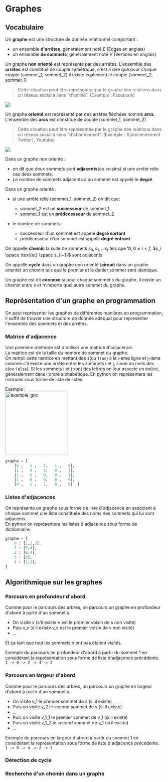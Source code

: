# Graphes  

## Vocabulaire  

Un __graphe__ est une structure de donnée relationnel comportant :  
- un ensemble __d'arrêtes__, généralement noté $E$ (Edges en anglais)  
- un ensemble __de sommets__, généralement noté $V$ (Vertices en anglais)  


Un graphe __non orienté__ est représenté par des arrêtes. 
L'ensemble des __arrêtes__ est constitué de couple symétrique, c'est à dire que pour chaque couple (sommet_1, sommet_2) il existe également le couple (sommet_2, sommet_1)
> Cette situation peut être représentée par le graphe des relations dans un réseau social à liens "d'amitié". (Exemple : Facebook) 


![](img/exemple_graphe_non_oriente.png)   


Un graphe __orienté__ est représenté par des arrêtes fléchées nommé __arcs__.  
L'ensemble des __arcs__ est constitué de couple (sommet_1, sommet_2)  
> Cette situation peut être représentée par le graphe des relations dans un réseau social à liens "d'abonnement". (Exemple : X(anciennement Twitter), Youtube)

![](img/exemple_graphe_oriente.png)  



Dans un graphe non orienté :  
- on dit que deux sommets sont __adjacents__(ou voisins) si une arrête relie ces deux sommets.    
- Le nombre de sommets adjacents à un sommet est appelé le __degré__.    

Dans un graphe orienté :  
- si une arrête relie (sommet_1, sommet_2) on dit que:  
    - sommet_2 est un __successeur__ de sommet_1   
    - sommet_1 est un __prédecesseur__ de sommet_2   

- le nombre de sommets :  
    - successeur d'un sommet est appelé __degré sortant__  
    - prédécesseur d'un sommet est appelé __degré entrant__  

On appelle __chemin__ la suite de sommets $s_0, s_1, ... s_f$ tels que $\forall i, 0 \leq i \lt f$, $s_i \space \text{et} \space s_{i+1}$ sont adjacents  

On appelle __cycle__ dans un graphe non orienté (__circuit__ dans un graphe orienté) un chemin tels que le premier et le denier sommet sont identique.

Un graphe est dit __connexe__ si pour chaque sommet $s$ du graphe, il existe un chemin entre $s$ et n'importe quel autre sommet du graphe.  







## Représentation d'un graphe en programmation  
On peut représenter les graphes de différentes manières en programmation, il suffit de trouver une structure de donnée adéquat pour représenter l'ensemble des sommets et des arrêtes. 

### Matrice d'adjacence  
Une première méthode est d'utiliser une matrice d'adjacence.   
La matrice est de la taille du nombre de sommet du graphe.  
On rempli cette matrice en mettant des `1`(ou `True`) à la i-ème ligne et j-ième colonne s'il existe une arrête entre les sommets i et j, sinon on mets des `0`(ou `False`). 
Si les sommets i et j sont des lettres on leur associe un indice, généralement dans l'ordre alphabétique. 
En python on représentera les matrices sous forme de liste de listes.

Exemple :   
<img src="img/exemple_graphe_non_oriente.png" alt="exemple_gno" width="200"/>   

```Python
graphe = [
    [0 ,   1 ,   1,   1 ,   0],
    [1 ,   0 ,   0,   0 ,   1],
    [1 ,   0 ,   0,   0 ,   1],
    [1 ,   0 ,   0,   0 ,   0],
    [0 ,   1 ,   1,   0 ,   0]  ]
```





### Listes d'adjacences
On représente un graphe sous forme de liste d'adjacence en associant à chaque sommet une liste constituée des noms des sommets qui lui sont adjacents.  
En python on représentera les listes d'adjacence sous forme de dictionnaire.


```Python
graphe = {
    0 : [1,2,3],
    1 : [0,4],
    2 : [0,4],
    3 : [0],
    4 : [1,2],
}
```


## Algorithmique sur les graphes    

### Parcours en profondeur d'abord  
Comme pour le parcours des arbres, on parcours un graphe en profondeur d'abord à partir d'un sommet s.

- On visite v (s'il existe v est le premier voisin de s non visité)
- Puis v_v (s'il existe v_v est le premier voisin de v non visité)  
- ...
  
Et ça tant que tout les sommets n'ont pas étaient visités. 

Exemple du parcours en profondeur d'abord à partir du sommet 1 en considérant la représentation sous forme de liste d'adjacence précédente.    
`1 -> 0 -> 2 -> 4 -> 3`



### Parcours en largeur d'abord  
Comme pour le parcours des arbres, on parcours un graphe en largeur d'abord à partir d'un sommet s.

- On visite v_1 le premier sommet de s (si il existe)
- Puis on visite v_2 le second sommet de s (si il existe)
- ...
- Puis on visite v_1_1 le premier sommet de v_1 (si il existe)
- Puis on visite v_1_2 le second sommet de v_1 (si il existe)
- ...

Exemple du parcours en largeur d'abord à partir du sommet 1 en considérant la représentation sous forme de liste d'adjacence précédente.    
`1 -> 0 -> 4 -> 2 -> 3`


### Détection de cycle  



### Recherche d'un chemin dans un graphe    
